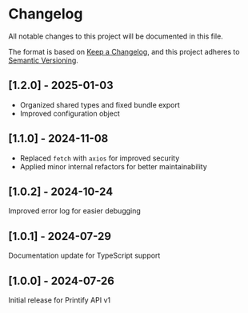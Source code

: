 # Changelog

All notable changes to this project will be documented in this file.

The format is based on [Keep a Changelog](https://keepachangelog.com/en/1.0.0/), and this project adheres to [Semantic Versioning](https://semver.org/spec/v2.0.0.html).

## [1.2.0] - 2025-01-03

- Organized shared types and fixed bundle export
- Improved configuration object

## [1.1.0] - 2024-11-08

- Replaced `fetch` with `axios` for improved security
- Applied minor internal refactors for better maintainability

## [1.0.2] - 2024-10-24

Improved error log for easier debugging

## [1.0.1] - 2024-07-29

Documentation update for TypeScript support

## [1.0.0] - 2024-07-26

Initial release for Printify API v1
